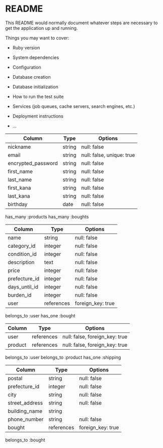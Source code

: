 # README

This README would normally document whatever steps are necessary to get the
application up and running.

Things you may want to cover:

* Ruby version

* System dependencies

* Configuration

* Database creation

* Database initialization

* How to run the test suite

* Services (job queues, cache servers, search engines, etc.)

* Deployment instructions

* ...

<!-- usersテーブル -->

|Column             |Type    |Options                       |
|------             |----    |-------                       |
|nickname           |string  |null: false                   |
|email              |string  |null: false, unique: true     |
|encrypted_password |string  |null: false                   |
|first_name         |string  |null: false                   |
|last_name          |string  |null: false                   |
|first_kana         |string  |null: false                   |
|last_kana          |string  |null: false                   |
|birthday           |date    |null: false                   |

has_many :products
has_many :boughts

<!-- productsテーブル -->

|Column       |Type      |Options          |
|------       |----      |-------          |
|name         |string    |null: false      |
|category_id  |integer   |null: false      |
|condition_id |integer   |null: false      |
|description  |text      |null: false      |
|price        |integer   |null: false      |
|prefecture_id|integer   |null: false      |
|days_until_id|integer   |null: false      |
|burden_id    |integer   |null: false      |
|user         |references|foreign_key: true|

belongs_to :user
has_one :bought

<!-- boughtsテーブル -->

|Column  |Type      |Options|
|------  |----      |-------|
|user    |references|null: false, foreign_key: true|
|product    |references|null: false, foreign_key: true|

belongs_to :user
belongs_to :product
has_one :shipping

<!-- shippingsテーブル -->

|Column         |Type      |Options    |
|------         |----      |-------    |
|postal         |string    |null: false|
|prefecture_id  |integer   |null: false|
|city           |string    |null: false|
|street_address |string    |null: false|
|building_name  |string    |           |
|phone_number   |string    |null: false|
|bought        |references|foreign_key: true|

belongs_to :bought
